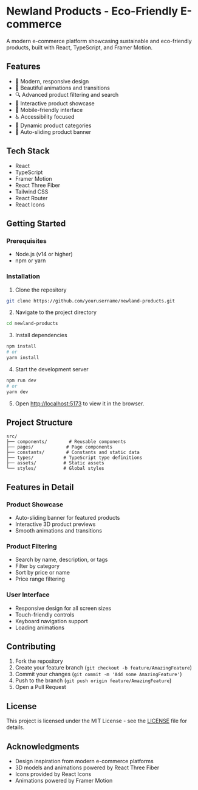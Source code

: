 # Newland Products - Eco-Friendly E-commerce

A modern e-commerce platform showcasing sustainable and eco-friendly products, built with React, TypeScript, and Framer Motion.

## Features

- 🌱 Modern, responsive design
- 🎨 Beautiful animations and transitions
- 🔍 Advanced product filtering and search
- 🎯 Interactive product showcase
- 📱 Mobile-friendly interface
- ♿ Accessibility focused
- 🎨 Dynamic product categories
- 🔄 Auto-sliding product banner

## Tech Stack

- React
- TypeScript
- Framer Motion
- React Three Fiber
- Tailwind CSS
- React Router
- React Icons

## Getting Started

### Prerequisites

- Node.js (v14 or higher)
- npm or yarn

### Installation

1. Clone the repository
```bash
git clone https://github.com/yourusername/newland-products.git
```

2. Navigate to the project directory
```bash
cd newland-products
```

3. Install dependencies
```bash
npm install
# or
yarn install
```

4. Start the development server
```bash
npm run dev
# or
yarn dev
```

5. Open [http://localhost:5173](http://localhost:5173) to view it in the browser.

## Project Structure

```
src/
├── components/        # Reusable components
├── pages/            # Page components
├── constants/        # Constants and static data
├── types/           # TypeScript type definitions
├── assets/          # Static assets
└── styles/          # Global styles
```

## Features in Detail

### Product Showcase
- Auto-sliding banner for featured products
- Interactive 3D product previews
- Smooth animations and transitions

### Product Filtering
- Search by name, description, or tags
- Filter by category
- Sort by price or name
- Price range filtering

### User Interface
- Responsive design for all screen sizes
- Touch-friendly controls
- Keyboard navigation support
- Loading animations

## Contributing

1. Fork the repository
2. Create your feature branch (`git checkout -b feature/AmazingFeature`)
3. Commit your changes (`git commit -m 'Add some AmazingFeature'`)
4. Push to the branch (`git push origin feature/AmazingFeature`)
5. Open a Pull Request

## License

This project is licensed under the MIT License - see the [LICENSE](LICENSE) file for details.

## Acknowledgments

- Design inspiration from modern e-commerce platforms
- 3D models and animations powered by React Three Fiber
- Icons provided by React Icons
- Animations powered by Framer Motion

